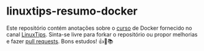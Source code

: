 # linuxtips-resumo-docker

Este repositório contém anotações sobre o [curso](https://www.youtube.com/playlist?list=PLf-O3X2-mxDkiUH0r_BadgtELJ_qyrFJ_) de Docker fornecido no canal [LinuxTips](https://www.youtube.com/channel/UCJnKVGmXRXrH49Tvrx5X0Sw). Sinta-se livre para forkar o repositório ou propor melhorias e fazer [pull requests](https://help.github.com/articles/using-pull-requests). Bons estudos! :+1::penguin::books:


